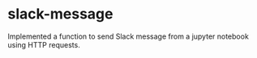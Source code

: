 # slack-message
Implemented a function to send Slack message from a jupyter notebook using HTTP requests.
